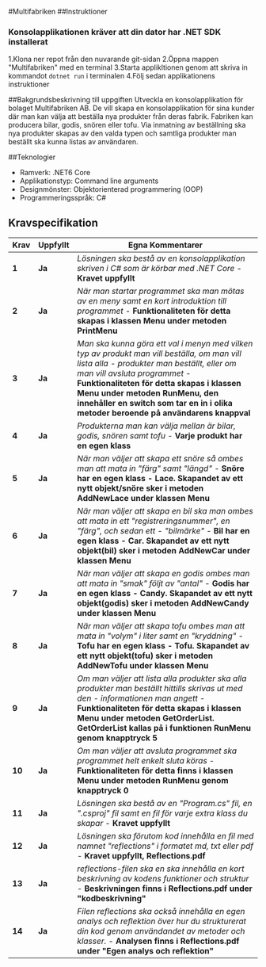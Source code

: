 #Multifabriken
##Instruktioner
### Konsolapplikationen kräver att din dator har .NET SDK installerat
1.Klona ner repot från den nuvarande git-sidan
2.Öppna mappen "Multifabriken" med en terminal
3.Starta applikltionen genom att skriva in kommandot `dotnet run` i terminalen
4.Följ sedan applikationens instruktioner

##Bakgrundsbeskrivning till uppgiften 
Utveckla en konsolapplikation för bolaget Multifabriken AB. De vill skapa en konsolapplikation för sina kunder där man kan välja att beställa nya produkter från deras fabrik. Fabriken kan producera bilar, godis, snören eller tofu. Via inmatning av beställning ska nya produkter skapas av den valda typen och samtliga produkter man beställt ska kunna listas av användaren.


##Teknologier
* Ramverk: .NET6 Core
* Applikationstyp: Command line arguments
* Designmönster: Objektorienterad programmering (OOP)
* Programmeringsspråk: C#


## Kravspecifikation
 |Krav|Uppfyllt|Egna Kommentarer|
 |---|---|---|
|**1**  |**Ja**| *Lösningen ska bestå av en konsolapplikation skriven i C# som är körbar med .NET Core* - **Kravet uppfyllt**|
|**2**  |**Ja**| *När man startar programmet ska man mötas av en meny samt en kort introduktion till programmet* - **Funktionaliteten för detta skapas i klassen Menu under metoden PrintMenu**|
|**3**  |**Ja**| *Man ska kunna göra ett val i menyn med vilken typ av produkt man vill beställa, om man vill lista alla  - produkter man beställt, eller om man vill avsluta programmet* - **Funktionaliteten för detta skapas i klassen Menu under metoden RunMenu, den innehåller en switch som tar en in i olika metoder beroende på användarens knappval**|
|**4**  |**Ja**| *Produkterna man kan välja mellan är bilar, godis, snören samt tofu* - **Varje produkt har en egen klass**|
|**5**  |**Ja**| *När man väljer att skapa ett snöre så ombes man att mata in "färg" samt "längd"* - **Snöre har en egen klass - Lace. Skapandet av ett nytt objekt/snöre sker i metoden AddNewLace under klassen Menu**|
|**6**  |**Ja**| *När man väljer att skapa en bil ska man ombes att mata in ett "registreringsnummer", en "färg", och sedan ett  - "bilmärke"* - **Bil har en egen klass - Car. Skapandet av ett nytt objekt(bil) sker i metoden AddNewCar under klassen Menu**|
|**7**  |**Ja**| *När man väljer att skapa en godis ombes man att mata in "smak" följt av "antal"* - **Godis har en egen klass - Candy. Skapandet av ett nytt objekt(godis) sker i metoden AddNewCandy under klassen Menu**|
|**8**  |**Ja**| *När man väljer att skapa tofu ombes man att mata in "volym" i liter samt en "kryddning"*  - **Tofu har en egen klass - Tofu. Skapandet av ett nytt objekt(tofu) sker i metoden AddNewTofu under klassen Menu**|
|**9**  |**Ja**| *Om man väljer att lista alla produkter ska alla produkter man beställt hittills skrivas ut med den  - informationen man angett* - **Funktionaliteten för detta skapas i klassen Menu under metoden GetOrderList. GetOrderList kallas på i funktionen RunMenu genom knapptryck 5**|
|**10** |**Ja**| *Om man väljer att avsluta programmet ska programmet helt enkelt sluta köras* - **Funktionaliteten för detta finns i klassen Menu under metoden RunMenu genom knapptryck 0**|
|**11** |**Ja**| *Lösningen ska bestå av en "Program.cs" fil, en ".csproj" fil samt en fil för varje extra klass du skapar* - **Kravet uppfyllt**|
|**12** |**Ja**| *Lösningen ska förutom kod innehålla en fil med namnet "reflections" i formatet md, txt eller pdf* - **Kravet uppfyllt, Reflections.pdf**|
|**13** |**Ja**| *reflections-filen ska en ska innehålla en kort beskrivning av kodens funktioner och struktur* - **Beskrivningen finns i Reflections.pdf under "kodbeskrivning"**|
|**14** |**Ja**| *Filen reflections ska också innehålla en egen analys och reflektion över hur du strukturerat din kod genom användandet av metoder och klasser.* - **Analysen finns i Reflections.pdf under "Egen analys och reflektion"**|